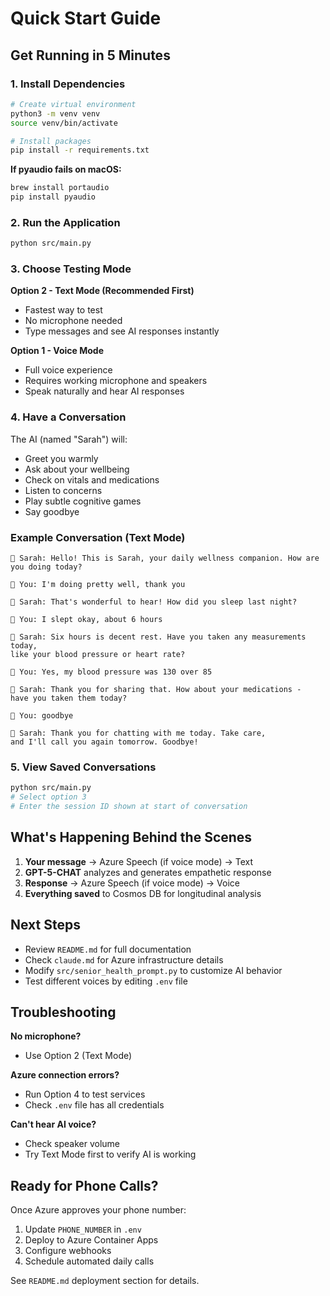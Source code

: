 # Quick Start Guide

## Get Running in 5 Minutes

### 1. Install Dependencies

```bash
# Create virtual environment
python3 -m venv venv
source venv/bin/activate

# Install packages
pip install -r requirements.txt
```

**If pyaudio fails on macOS:**
```bash
brew install portaudio
pip install pyaudio
```

### 2. Run the Application

```bash
python src/main.py
```

### 3. Choose Testing Mode

**Option 2 - Text Mode (Recommended First)**
- Fastest way to test
- No microphone needed
- Type messages and see AI responses instantly

**Option 1 - Voice Mode**
- Full voice experience
- Requires working microphone and speakers
- Speak naturally and hear AI responses

### 4. Have a Conversation

The AI (named "Sarah") will:
- Greet you warmly
- Ask about your wellbeing
- Check on vitals and medications
- Listen to concerns
- Play subtle cognitive games
- Say goodbye

### Example Conversation (Text Mode)

```
🤖 Sarah: Hello! This is Sarah, your daily wellness companion. How are you doing today?

👤 You: I'm doing pretty well, thank you

🤖 Sarah: That's wonderful to hear! How did you sleep last night?

👤 You: I slept okay, about 6 hours

🤖 Sarah: Six hours is decent rest. Have you taken any measurements today,
like your blood pressure or heart rate?

👤 You: Yes, my blood pressure was 130 over 85

🤖 Sarah: Thank you for sharing that. How about your medications -
have you taken them today?

👤 You: goodbye

🤖 Sarah: Thank you for chatting with me today. Take care,
and I'll call you again tomorrow. Goodbye!
```

### 5. View Saved Conversations

```bash
python src/main.py
# Select option 3
# Enter the session ID shown at start of conversation
```

## What's Happening Behind the Scenes

1. **Your message** → Azure Speech (if voice mode) → Text
2. **GPT-5-CHAT** analyzes and generates empathetic response
3. **Response** → Azure Speech (if voice mode) → Voice
4. **Everything saved** to Cosmos DB for longitudinal analysis

## Next Steps

- Review `README.md` for full documentation
- Check `claude.md` for Azure infrastructure details
- Modify `src/senior_health_prompt.py` to customize AI behavior
- Test different voices by editing `.env` file

## Troubleshooting

**No microphone?**
- Use Option 2 (Text Mode)

**Azure connection errors?**
- Run Option 4 to test services
- Check `.env` file has all credentials

**Can't hear AI voice?**
- Check speaker volume
- Try Text Mode first to verify AI is working

## Ready for Phone Calls?

Once Azure approves your phone number:
1. Update `PHONE_NUMBER` in `.env`
2. Deploy to Azure Container Apps
3. Configure webhooks
4. Schedule automated daily calls

See `README.md` deployment section for details.
